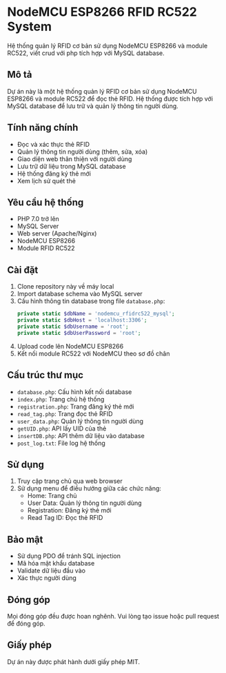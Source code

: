 # NodeMCU ESP8266 RFID RC522 System

Hệ thống quản lý RFID cơ bản sử dụng NodeMCU ESP8266 và module RC522, viết crud với php tích hợp với MySQL database.

## Mô tả

Dự án này là một hệ thống quản lý RFID cơ bản sử dụng NodeMCU ESP8266 và module RC522 để đọc thẻ RFID. Hệ thống được tích hợp với MySQL database để lưu trữ và quản lý thông tin người dùng.

## Tính năng chính

- Đọc và xác thực thẻ RFID
- Quản lý thông tin người dùng (thêm, sửa, xóa)
- Giao diện web thân thiện với người dùng
- Lưu trữ dữ liệu trong MySQL database
- Hệ thống đăng ký thẻ mới
- Xem lịch sử quét thẻ

## Yêu cầu hệ thống

- PHP 7.0 trở lên
- MySQL Server
- Web server (Apache/Nginx)
- NodeMCU ESP8266
- Module RFID RC522

## Cài đặt

1. Clone repository này về máy local
2. Import database schema vào MySQL server
3. Cấu hình thông tin database trong file `database.php`:
   ```php
   private static $dbName = 'nodemcu_rfidrc522_mysql';
   private static $dbHost = 'localhost:3306';
   private static $dbUsername = 'root';
   private static $dbUserPassword = 'root';
   ```
4. Upload code lên NodeMCU ESP8266
5. Kết nối module RC522 với NodeMCU theo sơ đồ chân

## Cấu trúc thư mục

- `database.php`: Cấu hình kết nối database
- `index.php`: Trang chủ hệ thống
- `registration.php`: Trang đăng ký thẻ mới
- `read_tag.php`: Trang đọc thẻ RFID
- `user_data.php`: Quản lý thông tin người dùng
- `getUID.php`: API lấy UID của thẻ
- `insertDB.php`: API thêm dữ liệu vào database
- `post_log.txt`: File log hệ thống

## Sử dụng

1. Truy cập trang chủ qua web browser
2. Sử dụng menu để điều hướng giữa các chức năng:
   - Home: Trang chủ
   - User Data: Quản lý thông tin người dùng
   - Registration: Đăng ký thẻ mới
   - Read Tag ID: Đọc thẻ RFID

## Bảo mật

- Sử dụng PDO để tránh SQL injection
- Mã hóa mật khẩu database
- Validate dữ liệu đầu vào
- Xác thực người dùng

## Đóng góp

Mọi đóng góp đều được hoan nghênh. Vui lòng tạo issue hoặc pull request để đóng góp.

## Giấy phép

Dự án này được phát hành dưới giấy phép MIT.
